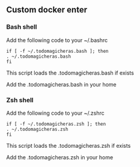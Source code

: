 ## Custom docker enter

### Bash shell
Add the following code to your ~/.bashrc

    if [ -f ~/.todomagicheras.bash ]; then
    . ~/.todomagicheras.bash
    fi

This script loads the .todomagicheras.bash if exists

Add the .todomagicheras.bash in your home


### Zsh shell
Add the following code to your ~/.zshrc

    if [ -f ~/.todomagicheras.zsh ]; then
    . ~/.todomagicheras.zsh
    fi

This script loads the .todomagicheras.zsh if exists

Add the .todomagicheras.zsh in your home
